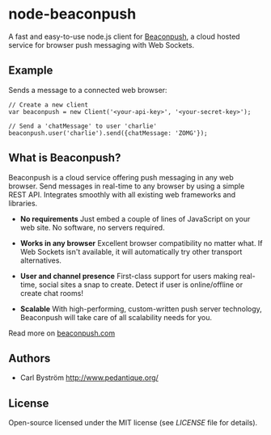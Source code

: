 node-beaconpush
===============

A fast and easy-to-use node.js client for [Beaconpush](http://beaconpush.com), a cloud hosted service for browser push messaging with Web Sockets.

Example
-------
Sends a message to a connected web browser:

    // Create a new client
    var beaconpush = new Client('<your-api-key>', '<your-secret-key>');
    
    // Send a 'chatMessage' to user 'charlie'
    beaconpush.user('charlie').send({chatMessage: 'ZOMG'});

What is Beaconpush?
-------------------

Beaconpush is a cloud service offering push messaging in any web browser.
Send messages in real-time to any browser by using a simple REST API.
Integrates smoothly with all existing web frameworks and libraries.

* **No requirements**
Just embed a couple of lines of JavaScript on your web site. No software, no servers required.

* **Works in any browser**
Excellent browser compatibility no matter what. If Web Sockets isn't available, it will automatically try other transport alternatives.

* **User and channel presence**
First-class support for users making real-time, social sites a snap to create. Detect if user is online/offline or create chat rooms!

* **Scalable**
With high-performing, custom-written push server technology, Beaconpush will take care of all scalability needs for you.

Read more on [beaconpush.com](http://beaconpush.com)

Authors
-------

- Carl Bystr&ouml;m <http://www.pedantique.org/>

License
-------

Open-source licensed under the MIT license (see _LICENSE_ file for details).

